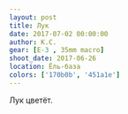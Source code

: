 ```yaml
---
layout: post
title: Лук
date: 2017-07-02 00:00:00
author: К.С.
gear: [E-3 , 35mm macro]
shoot_date: 2017-06-26
location: Ёль-база
colors: ['170b0b', '451a1e']
---
```

Лук цветёт.
